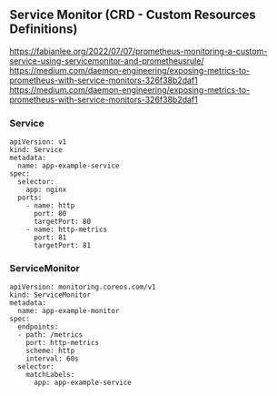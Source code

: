 ## Service Monitor (CRD - Custom Resources Definitions)

https://fabianlee.org/2022/07/07/prometheus-monitoring-a-custom-service-using-servicemonitor-and-prometheusrule/
https://medium.com/daemon-engineering/exposing-metrics-to-prometheus-with-service-monitors-326f38b2daf1
https://medium.com/daemon-engineering/exposing-metrics-to-prometheus-with-service-monitors-326f38b2daf1



### Service
```
apiVersion: v1
kind: Service
metadata:
  name: app-example-service
spec:
  selector:
    app: nginx
  ports:
    - name: http
      port: 80
      targetPort: 80
    - name: http-metrics
      port: 81
      targetPort: 81
```

### ServiceMonitor
```
apiVersion: monitoring.coreos.com/v1
kind: ServiceMonitor
metadata:
  name: app-example-monitor
spec:
  endpoints:
  - path: /metrics
    port: http-metrics
    scheme: http
    interval: 60s
  selector:
    matchLabels:
      app: app-example-service
```